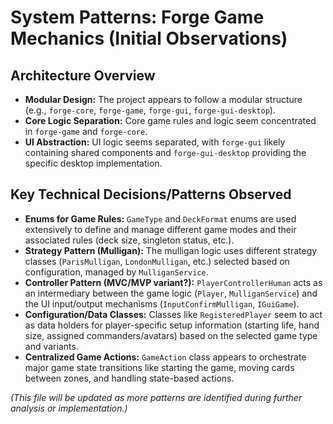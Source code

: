 # System Patterns: Forge Game Mechanics (Initial Observations)

## Architecture Overview

*   **Modular Design:** The project appears to follow a modular structure (e.g., `forge-core`, `forge-game`, `forge-gui`, `forge-gui-desktop`).
*   **Core Logic Separation:** Core game rules and logic seem concentrated in `forge-game` and `forge-core`.
*   **UI Abstraction:** UI logic seems separated, with `forge-gui` likely containing shared components and `forge-gui-desktop` providing the specific desktop implementation.

## Key Technical Decisions/Patterns Observed

*   **Enums for Game Rules:** `GameType` and `DeckFormat` enums are used extensively to define and manage different game modes and their associated rules (deck size, singleton status, etc.).
*   **Strategy Pattern (Mulligan):** The mulligan logic uses different strategy classes (`ParisMulligan`, `LondonMulligan`, etc.) selected based on configuration, managed by `MulliganService`.
*   **Controller Pattern (MVC/MVP variant?):** `PlayerControllerHuman` acts as an intermediary between the game logic (`Player`, `MulliganService`) and the UI input/output mechanisms (`InputConfirmMulligan`, `IGuiGame`).
*   **Configuration/Data Classes:** Classes like `RegisteredPlayer` seem to act as data holders for player-specific setup information (starting life, hand size, assigned commanders/avatars) based on the selected game type and variants.
*   **Centralized Game Actions:** `GameAction` class appears to orchestrate major game state transitions like starting the game, moving cards between zones, and handling state-based actions.

*(This file will be updated as more patterns are identified during further analysis or implementation.)*